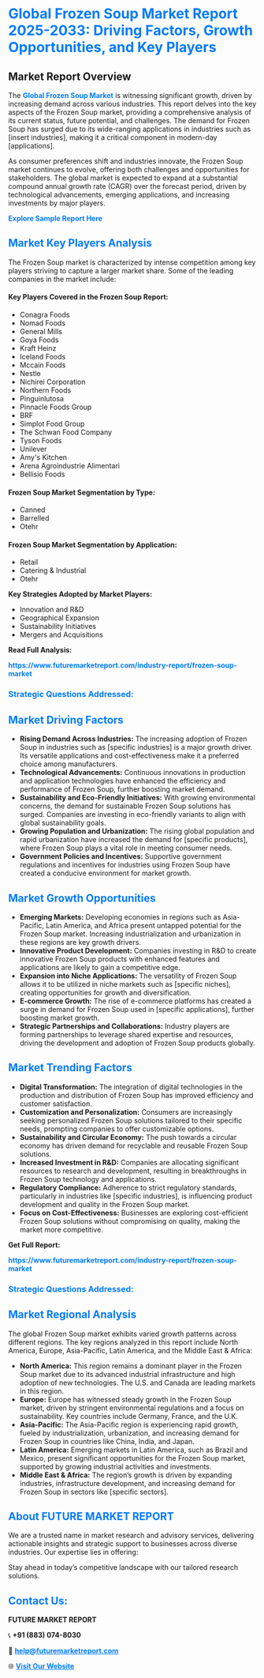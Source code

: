 <h1 style="color: #007BFF;">Global Frozen Soup Market Report 2025-2033: Driving Factors, Growth Opportunities, and Key Players</h1>

<section id="overview">
<h2>Market Report Overview</h2>
<p>The <a href="https://www.futuremarketreport.com/industry-report/frozen-soup-market" style="color: #007BFF; text-decoration: none;"><strong>Global Frozen Soup Market</strong></a> is witnessing significant growth, driven by increasing demand across various industries. This report delves into the key aspects of the Frozen Soup market, providing a comprehensive analysis of its current status, future potential, and challenges. The demand for Frozen Soup has surged due to its wide-ranging applications in industries such as [insert industries], making it a critical component in modern-day [applications].</p>
<p>As consumer preferences shift and industries innovate, the Frozen Soup market continues to evolve, offering both challenges and opportunities for stakeholders. The global market is expected to expand at a substantial compound annual growth rate (CAGR) over the forecast period, driven by technological advancements, emerging applications, and increasing investments by major players.</p>
</section>

<section id="overview">
<p><a href="https://www.futuremarketreport.com/request-sample/reportId=89397" style="color: #007BFF; text-decoration: none;"><strong>Explore Sample Report Here</strong></a></p>
</section>

<section id="key-players">
<h2 style="color: #007BFF;">Market Key Players Analysis</h2>
<p>The Frozen Soup market is characterized by intense competition among key players striving to capture a larger market share. Some of the leading companies in the market include:</p>
<h4>Key Players Covered in the Frozen Soup Report:</h4>
<ul><li>Conagra Foods</li><li>Nomad Foods</li><li>General Mills</li><li>Goya Foods</li><li>Kraft Heinz</li><li>Iceland Foods</li><li>Mccain Foods</li><li>Nestle</li><li>Nichirei Corporation</li><li>Northern Foods</li><li>Pinguinlutosa</li><li>Pinnacle Foods Group</li><li>BRF</li><li>Simplot Food Group</li><li>The Schwan Food Company</li><li>Tyson Foods</li><li>Unilever</li><li>Amy&#039;s Kitchen</li><li>Arena Agroindustrie Alimentari</li><li>Bellisio Foods</li></ul>
<h4>Frozen Soup Market Segmentation by Type:</h4>
<ul><li>Canned</li><li>Barrelled</li><li>Otehr</li></ul>

<h4>Frozen Soup Market Segmentation by Application:</h4>
<ul><li>Retail</li><li>Catering &amp; Industrial</li><li>Otehr</li></ul>
<p><strong>Key Strategies Adopted by Market Players:</strong></p>
<ul>
<li>Innovation and R&D</li>
<li>Geographical Expansion</li>
<li>Sustainability Initiatives</li>
<li>Mergers and Acquisitions</li>
</ul>
</section>

<section>
<p><strong>Read Full Analysis: </strong></p><a href="https://www.futuremarketreport.com/industry-report/frozen-soup-market" style="color: #007BFF; text-decoration: none;"><strong>https://www.futuremarketreport.com/industry-report/frozen-soup-market</strong></a>
<h3 style="color: #007BFF;">Strategic Questions Addressed:</h3>
</section>

<section id="driving-factors">
<h2 style="color: #007BFF;">Market Driving Factors</h2>
<ul>
<li><strong>Rising Demand Across Industries:</strong> The increasing adoption of Frozen Soup in industries such as [specific industries] is a major growth driver. Its versatile applications and cost-effectiveness make it a preferred choice among manufacturers.</li>
<li><strong>Technological Advancements:</strong> Continuous innovations in production and application technologies have enhanced the efficiency and performance of Frozen Soup, further boosting market demand.</li>
<li><strong>Sustainability and Eco-Friendly Initiatives:</strong> With growing environmental concerns, the demand for sustainable Frozen Soup solutions has surged. Companies are investing in eco-friendly variants to align with global sustainability goals.</li>
<li><strong>Growing Population and Urbanization:</strong> The rising global population and rapid urbanization have increased the demand for [specific products], where Frozen Soup plays a vital role in meeting consumer needs.</li>
<li><strong>Government Policies and Incentives:</strong> Supportive government regulations and incentives for industries using Frozen Soup have created a conducive environment for market growth.</li>
</ul>
</section>

<section id="growth-opportunities">
<h2 style="color: #007BFF;">Market Growth Opportunities</h2>
<ul>
<li><strong>Emerging Markets:</strong> Developing economies in regions such as Asia-Pacific, Latin America, and Africa present untapped potential for the Frozen Soup market. Increasing industrialization and urbanization in these regions are key growth drivers.</li>
<li><strong>Innovative Product Development:</strong> Companies investing in R&D to create innovative Frozen Soup products with enhanced features and applications are likely to gain a competitive edge.</li>
<li><strong>Expansion into Niche Applications:</strong> The versatility of Frozen Soup allows it to be utilized in niche markets such as [specific niches], creating opportunities for growth and diversification.</li>
<li><strong>E-commerce Growth:</strong> The rise of e-commerce platforms has created a surge in demand for Frozen Soup used in [specific applications], further boosting market growth.</li>
<li><strong>Strategic Partnerships and Collaborations:</strong> Industry players are forming partnerships to leverage shared expertise and resources, driving the development and adoption of Frozen Soup products globally.</li>
</ul>
</section>

<section id="trending-factors">
<h2 style="color: #007BFF;">Market Trending Factors</h2>
<ul>
<li><strong>Digital Transformation:</strong> The integration of digital technologies in the production and distribution of Frozen Soup has improved efficiency and customer satisfaction.</li>
<li><strong>Customization and Personalization:</strong> Consumers are increasingly seeking personalized Frozen Soup solutions tailored to their specific needs, prompting companies to offer customizable options.</li>
<li><strong>Sustainability and Circular Economy:</strong> The push towards a circular economy has driven demand for recyclable and reusable Frozen Soup solutions.</li>
<li><strong>Increased Investment in R&D:</strong> Companies are allocating significant resources to research and development, resulting in breakthroughs in Frozen Soup technology and applications.</li>
<li><strong>Regulatory Compliance:</strong> Adherence to strict regulatory standards, particularly in industries like [specific industries], is influencing product development and quality in the Frozen Soup market.</li>
<li><strong>Focus on Cost-Effectiveness:</strong> Businesses are exploring cost-efficient Frozen Soup solutions without compromising on quality, making the market more competitive.</li>
</ul>
</section>

<section>
<p><strong>Get Full Report: </strong></p><a href="https://www.futuremarketreport.com/industry-report/frozen-soup-market" style="color: #007BFF; text-decoration: none;"><strong>https://www.futuremarketreport.com/industry-report/frozen-soup-market</strong></a>
<h3 style="color: #007BFF;">Strategic Questions Addressed:</h3>
</section>


<section id="regional-analysis">
<h2 style="color: #007BFF;">Market Regional Analysis</h2>
<p>The global Frozen Soup market exhibits varied growth patterns across different regions. The key regions analyzed in this report include North America, Europe, Asia-Pacific, Latin America, and the Middle East & Africa:</p>
<ul>
<li><strong>North America:</strong> This region remains a dominant player in the Frozen Soup market due to its advanced industrial infrastructure and high adoption of new technologies. The U.S. and Canada are leading markets in this region.</li>
<li><strong>Europe:</strong> Europe has witnessed steady growth in the Frozen Soup market, driven by stringent environmental regulations and a focus on sustainability. Key countries include Germany, France, and the U.K.</li>
<li><strong>Asia-Pacific:</strong> The Asia-Pacific region is experiencing rapid growth, fueled by industrialization, urbanization, and increasing demand for Frozen Soup in countries like China, India, and Japan.</li>
<li><strong>Latin America:</strong> Emerging markets in Latin America, such as Brazil and Mexico, present significant opportunities for the Frozen Soup market, supported by growing industrial activities and investments.</li>
<li><strong>Middle East & Africa:</strong> The region’s growth is driven by expanding industries, infrastructure development, and increasing demand for Frozen Soup in sectors like [specific sectors].</li>
</ul>
</section>

<footer>
<h2 style="color: #007BFF;">About FUTURE MARKET REPORT</h2>
<p>We are a trusted name in market research and advisory services, delivering actionable insights and strategic support to businesses across diverse industries. Our expertise lies in offering:</p>

<p>Stay ahead in today’s competitive landscape with our tailored research solutions.</p>

<h2 style="color: #007BFF;">Contact Us:</h2>
<p><strong>FUTURE MARKET REPORT</strong></p>
<p>📞 <strong>+91 (883) 074-8030</strong></p>
<p>📧 <strong><a href="mailto:help@futuremarketreport.com" style="color: #007BFF;">help@futuremarketreport.com</a></strong></p>
<p>🌐 <strong><a href="https://www.futuremarketreport.com/" style="color: #007BFF;">Visit Our Website</a></strong></p>
</footer>
